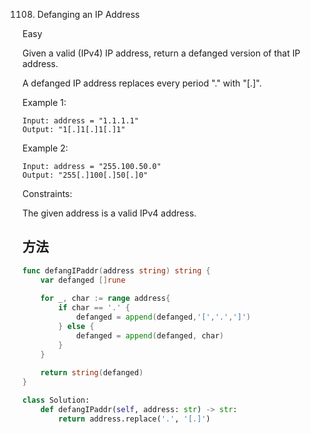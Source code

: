 1108. Defanging an IP Address


Easy


Given a valid (IPv4) IP address, return a defanged version of that IP address.

A defanged IP address replaces every period "." with "[.]".

 

Example 1:

```
Input: address = "1.1.1.1"
Output: "1[.]1[.]1[.]1"
```

Example 2:

```
Input: address = "255.100.50.0"
Output: "255[.]100[.]50[.]0"
```
 

Constraints:

The given address is a valid IPv4 address.


## 方法


```go
func defangIPaddr(address string) string {
    var defanged []rune
    
    for _, char := range address{
        if char == '.' {
            defanged = append(defanged,'[','.',']')
        } else {
            defanged = append(defanged, char)
        }
    }
  
    return string(defanged)
}
```

```python
class Solution:
    def defangIPaddr(self, address: str) -> str:
        return address.replace('.', '[.]')
```